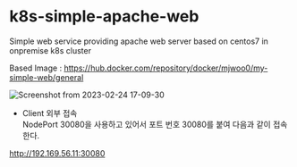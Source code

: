 # k8s-simple-apache-web
Simple web service providing apache web server based on centos7 in onpremise k8s cluster

Based Image : https://hub.docker.com/repository/docker/mjwoo0/my-simple-web/general 

![Screenshot from 2023-02-24 17-09-30](https://user-images.githubusercontent.com/41604678/221126221-7d8e069d-a895-41ca-b006-d5c66118444c.png)

* Client 외부 접속    
NodePort 30080을 사용하고 있어서 포트 번호 30080를 붙여 다음과 같이 접속한다. 

http://192.169.56.11:30080 
